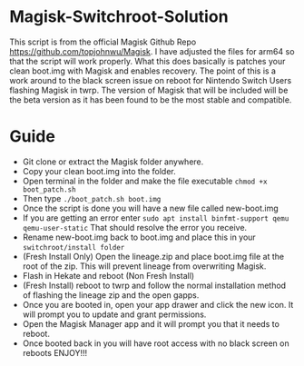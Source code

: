 # Magisk-Switchroot-Solution

This script is from the official Magisk Github Repo https://github.com/topjohnwu/Magisk.  I have adjusted the files for arm64 so that the script will work properly. What this does basically is patches your clean boot.img with Magisk and enables recovery.  The point of this is a work around to the black screen issue on reboot for Nintendo Switch Users flashing Magisk in twrp. The version of Magisk that will be included will be the beta version as it has been found to be the most stable and compatible.

# Guide

- Git clone or extract the Magisk folder anywhere.
- Copy your clean boot.img into the folder.
- Open terminal in the folder and make the file executable ```chmod +x boot_patch.sh``` 
- Then type ```./boot_patch.sh boot.img```
- Once the script is done you will have a new file called new-boot.img
- If you are getting an error enter ```sudo apt install binfmt-support qemu qemu-user-static``` That should resolve the error you receive.
- Rename new-boot.img back to boot.img and place this in your `switchroot/install folder`
- (Fresh Install Only) Open the lineage.zip and place boot.img file at the root of the zip.  This will prevent lineage from overwriting Magisk.
- Flash in Hekate and reboot (Non Fresh Install)
- (Fresh Install) reboot to twrp and follow the normal installation method of flashing the lineage zip and the open gapps.
- Once you are booted in, open your app drawer and click the new icon.  It will prompt you to update and grant permissions.
- Open the Magisk Manager app and it will prompt you that it needs to reboot.
- Once booted back in you will have root access with no black screen on reboots ENJOY!!!
